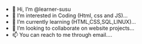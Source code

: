 - 👋 Hi, I’m @learner-susu
- 👀 I’m interested in Coding (Html, css and JS)...
- 🌱 I’m currently learning (HTML,CSS,SQL,LINUX)...
- 💞️ I’m looking to collaborate on website projects...
- 📫 You can reach to me through email....

<!---
learner-susu/learner-susu is a ✨ special ✨ repository because its `README.md` (this file) appears on your GitHub profile.
You can click the Preview link to take a look at your changes.
--->
